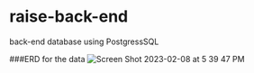 # raise-back-end
back-end database using PostgressSQL

###ERD for the data
![Screen Shot 2023-02-08 at 5 39 47 PM](https://user-images.githubusercontent.com/96316175/217667562-bfbd8a9d-14e8-4195-8794-1829a577b346.png)
